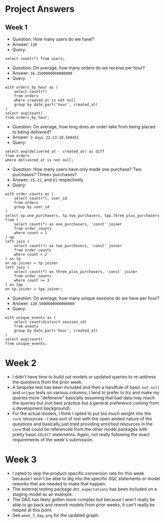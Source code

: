 # Project Answers

## Week 1

- Question: How many users do we have?
- Answer: `130`
- Query: 

```
select count(*) from users;
```

- Question: On average, how many orders do we receive per hour?
- Answer: `16.2500000000000000`
- Query: 

```
with orders_by_hour as (
    select count(*) 
    from orders 
    where created_at is not null 
    group by date_part('hour', created_at)
) 
select avg(count) 
from orders_by_hour;
```

- Question: On average, how long does an order take from being placed to being delivered?
- Answer: `3 days 22:13:10.504451`
- Query: 

```
select avg(delivered_at - created_at) as diff
from orders
where delivered_at is not null;
```

- Question: How many users have only made one purchase? Two purchases? Three+ purchases?
- Answer: `25`, `22`, and `81` respectively
- Query:

```
with order_counts as (
    select count(*), user_id
    from orders
    group by user_id
)
select op.one_purchasers, tp.two_purchasers, tpp.three_plus_purchasers
from (
    select count(*) as one_purchasers, 'const' joiner
    from order_counts
    where count = 1
) op
left join (
    select count(*) as two_purchasers, 'const' joiner
    from order_counts
    where count = 2
) as tp
on op.joiner = tp.joiner
left join (
    select count(*) as three_plus_purchasers, 'const' joiner
    from order_counts
    where count >= 3
) as tpp
on tp.joiner = tpp.joiner;
```

- Question: On average, how many unique sessions do we have per hour?
- Answer: `120.5600000000000000`
- Query:

```
with unique_events as (
    select count(distinct session_id)
    from events
    group by date_part('hour', created_at)
)
select avg(count)
from unique_events;
```

# Week 2

- I didn't have time to build out models or updated queries to re-address the questions from the prior week.
- A bespoke test has been included and then a handfule of basic `not_null` and `unique` tests on various columns; I tend to prefer to try and make my queries more "defensive" basically assuming that bad data may reach the queries but (not best practice but a general preference coming from a development background).
- For the actual models, I think I opted to put too much weight into the `core` resources - I was sort of lost with the open-ended nature of the questions and basically just tried providing _enriched_ resources in the `core` that could be referenced from the other model packages with pretty basic `SELECT` statements. Again, not really following the exact requirements of the week's submission.

# Week 3

- I opted to skip the product-specific conversion rate for this week because I won't be able to dig into the specific SQL statements or model reworks that are needed to make that happen.
- The external testing package `dbt_expectations` has been included on a staging model as an example.
- The DAG has likely gotten more complex but because I won't really be able to go back and rework models from prior weeks, it can't really be helped at this point.
- See `week_3_dag.png` for the updated graph.